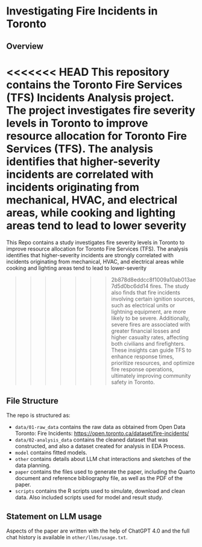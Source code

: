 # Investigating Fire Incidents in Toronto

## Overview

<<<<<<< HEAD
This repository contains the Toronto Fire Services (TFS) Incidents Analysis project. The project investigates fire severity levels in Toronto to improve resource allocation for Toronto Fire Services (TFS). The analysis identifies that higher-severity incidents are correlated with incidents originating from mechanical, HVAC,
and electrical areas, while cooking and lighting areas tend to lead to lower severity
=======
This Repo contains a study investigates fire severity levels in Toronto to improve resource allocation for Toronto Fire Services (TFS). The analysis identifies that higher-severity incidents are strongly correlated with incidents originating from mechanical, HVAC,
and electrical areas while cooking and lighting areas tend to lead to lower-severity
>>>>>>> 2b878d8eddcc8f1009a10ab013ae7d5d0bc6dd14
fires. The study also finds that fire incidents involving certain ignition sources,
such as electrical units or lightning equipment, are more likely to be severe. Additionally, severe fires are associated with greater financial losses and higher casualty
rates, affecting both civilians and firefighters. These insights can guide TFS to
enhance response times, prioritize resources, and optimize fire response operations,
ultimately improving community safety in Toronto.

## File Structure

The repo is structured as:

-   `data/01-raw_data` contains the raw data as obtained from Open Data Toronto: Fire Incidents: https://open.toronto.ca/dataset/fire-incidents/
-   `data/02-analysis_data` contains the cleaned dataset that was constructed, and also a dataset created for analysis in EDA Process.
-   `model` contains fitted models. 
-   `other` contains details about LLM chat interactions and sketches of the data planning.
-   `paper` contains the files used to generate the paper, including the Quarto document and reference bibliography file, as well as the PDF of the paper. 
-   `scripts` contains the R scripts used to simulate, download and clean data. Also included scripts used for model and result study.


## Statement on LLM usage

Aspects of the paper are written with the help of ChatGPT 4.0 and the full chat history is available in `other/llms/usage.txt`.



